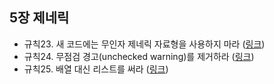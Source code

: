 ## 5장 제네릭

- 규칙23. 새 코드에는 무인자 제네릭 자료형을 사용하지 마라 ([링크](rule23.md))
- 규칙24. 무점검 경고(unchecked warning)를 제거하라 ([링크](rule24.md))
- 규칙25. 배열 대신 리스트를 써라 ([링크](rule25.md))
